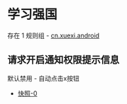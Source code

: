 # 学习强国

存在 1 规则组 - [cn.xuexi.android](/src/apps/cn.xuexi.android.ts)

## 请求开启通知权限提示信息

默认禁用 - 自动点击x按钮

- [快照-0](https://i.gkd.li/import/12715160)

